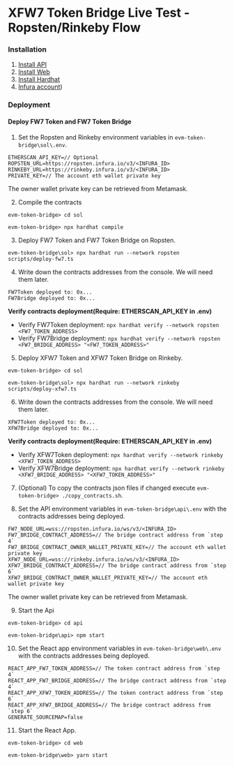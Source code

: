 # XFW7 Token Bridge Live Test - Ropsten/Rinkeby Flow

### Installation

1. [Install API](api/README.md#Installation)
2. [Install Web](web/README.md#Installation)
3. [Install Hardhat](sol/README.md#Installation)
4. [Infura account](https://infura.io/))

### Deployment

#### Deploy FW7 Token and FW7 Token Bridge
1. Set the Ropsten and Rinkeby environment variables in `evm-token-bridge\sol\.env`.
            
```Example
ETHERSCAN_API_KEY=// Optional
ROPSTEN_URL=https://ropsten.infura.io/v3/<INFURA_ID>
RINKEBY_URL=https://rinkeby.infura.io/v3/<INFURA_ID>
PRIVATE_KEY=// The account eth wallet private key
```

The owner wallet private key can be retrieved from Metamask.

2. Compile the contracts

`evm-token-bridge> cd sol`
   
`evm-token-bridge> npx hardhat compile`

3. Deploy FW7 Token and FW7 Token Bridge on Ropsten.
            
`evm-token-bridge\sol> npx hardhat run --network ropsten scripts/deploy-fw7.ts`

4. Write down the contracts addresses from the console. We will need them later.
```
FW7Token deployed to: 0x...
FW7Bridge deployed to: 0x...
```

**Verify contracts deployment(Require: ETHERSCAN_API_KEY in .env)**
- Verify FW7Token deployment:  `npx hardhat verify --network ropsten <FW7_TOKEN_ADDRESS>`
- Verify FW7Bridge deployment: `npx hardhat verify --network ropsten <FW7_BRIDGE_ADDRESS> "<FW7_TOKEN_ADDRESS>"`

5. Deploy XFW7 Token and XFW7 Token Bridge on Rinkeby.

`evm-token-bridge> cd sol`
            
`evm-token-bridge\sol> npx hardhat run --network rinkeby scripts/deploy-xfw7.ts`

6. Write down the contracts addresses from the console. We will need them later.
```
XFW7Token deployed to: 0x...
XFW7Bridge deployed to: 0x...
```

**Verify contracts deployment(Require: ETHERSCAN_API_KEY in .env)**
- Verify XFW7Token deployment:  `npx hardhat verify --network rinkeby <XFW7_TOKEN_ADDRESS>`
- Verify XFW7Bridge deployment: `npx hardhat verify --network rinkeby <XFW7_BRIDGE_ADDRESS> "<XFW7_TOKEN_ADDRESS>"`

7. (Optional) To copy the contracts json files if changed execute `evm-token-bridge> ./copy_contracts.sh`.

8. Set the API environment variables in `evm-token-bridge\api\.env` with the contracts addresses being deployed.
            
```Example
FW7_NODE_URL=wss://ropsten.infura.io/ws/v3/<INFURA_ID>
FW7_BRIDGE_CONTRACT_ADDRESS=// The bridge contract address from `step 4`
FW7_BRIDGE_CONTRACT_OWNER_WALLET_PRIVATE_KEY=// The account eth wallet private key
XFW7_NODE_URL=wss://rinkeby.infura.io/ws/v3/<INFURA_ID>
XFW7_BRIDGE_CONTRACT_ADDRESS=// The bridge contract address from `step 6`
XFW7_BRIDGE_CONTRACT_OWNER_WALLET_PRIVATE_KEY=// The account eth wallet private key
```

The owner wallet private key can be retrieved from Metamask.

9. Start the Api
            
`evm-token-bridge> cd api`

`evm-token-bridge\api> npm start`

10. Set the React app environment variables in `evm-token-bridge\web\.env` with the contracts addresses being deployed.
            
```Example
REACT_APP_FW7_TOKEN_ADDRESS=// The token contract address from `step 4`
REACT_APP_FW7_BRIDGE_ADDRESS=// The bridge contract address from `step 4`
REACT_APP_XFW7_TOKEN_ADDRESS=// The token contract address from `step 6`
REACT_APP_XFW7_BRIDGE_ADDRESS=// The bridge contract address from `step 6`
GENERATE_SOURCEMAP=false
```

11. Start the React App.
            
`evm-token-bridge> cd web`

`evm-token-bridge\web> yarn start`